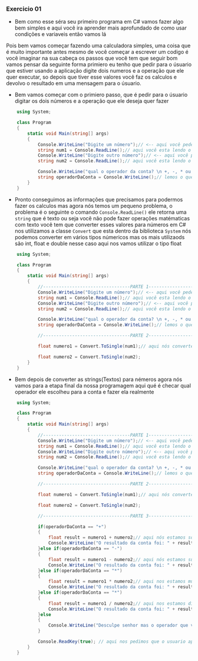 ### Exercicio 01

- Bem como esse séra seu primeiro programa em C# vamos fazer algo bem simples e aqui você ira aprender mais aprofundado de como usar condições e variaveis então vamos lá

Pois bem vamos começar fazendo uma calculadora simples, uma coisa que é muito importante antes mesmo de você começar a escrever um codigo é você imaginar na sua cabeça os passos que você tem que seguir bom vamos pensar da seguinte forma primiero eu tenho que pedir para o úsuario que estiver usando a aplicação digite dois numeros e a operação que ele quer executar, so depois que tiver esse valores você faz os calculos e devolvo o resultado em uma mensagem para o úsuario.

- Bem vamos começar com o primiero passo, que é pedir para o úsuario digitar os dois números e a operação que ele deseja quer fazer

```csharp
    using System;

    class Program
    {
        static void Main(string[] args)
        {
            Console.WriteLine("Digite um número");// <-- aqui você pede para o seu programa "imprimir" no console uma messagem
            string num1 = Console.ReadLine();// aqui você esta lendo o que o usuario digitou no console
            Console.WriteLine("Digite outro número");// <-- aqui você pede para o seu programa "imprimir" no console uma messagem
            string num2 = Console.ReadLine();// aqui você esta lendo o que o usuario digitou no console

            Console.WriteLine("qual o operador da conta? \n +, -, * ou /");// <-- aqui nesse caso nos usamos o \n para ele quebrar para a próxima lina e não ficar tudo em uma so linha
            string operadorDaConta = Console.WriteLine();// lemos o que ele escreveu no console
        }
    }
```

- Pronto conseguimos as informações que precisamos para podermos fazer os calculos mas agora nós temos um pequeno problema, o problema é o seguinte o comando `Console.ReadLine()` ele retorna uma `string` que é texto ou seja você não pode fazer operações matématicas com texto você tem que converter esses valores para números em C# nos utilizamos a classe `Convert` que esta dentro da biblioteca `System` nós podemos converter em vários tipos númericos mas os mais utilizaods são int, float e double nesse caso aqui nos vamos utilizar o tipo float

```csharp
    using System;

    class Program
    {
        static void Main(string[] args)
        {
            //---------------------------------PARTE 1-----------------------------------------------
            Console.WriteLine("Digite um número");// <-- aqui você pede para o seu programa "imprimir" no console uma messagem
            string num1 = Console.ReadLine();// aqui você esta lendo o que o usuario digitou no console
            Console.WriteLine("Digite outro número");// <-- aqui você pede para o seu programa "imprimir" no console uma messagem
            string num2 = Console.ReadLine();// aqui você esta lendo o que o usuario digitou no console

            Console.WriteLine("qual o operador da conta? \n +, -, * ou /");// <-- aqui nesse caso nos usamos o \n para ele quebrar para a próxima lina e não ficar tudo em uma so linha
            string operadorDaConta = Console.WriteLine();// lemos o que ele escreveu no console

            //---------------------------------PARTE 2-----------------------------------------------

            float numero1 = Convert.ToSingle(num1);// aqui nós convertemos a primiera string e guardamos o retorno da função na variavel local "numero1" agora é so fazer isso com a outra string

            float numero2 = Convert.ToSingle(num2);
        }
    }
```

- Bem depois de converter as strings(Textos) para némeros agora nós vamos para a etapa final da nossa programagem aqui qué é checar qual operador ele escolheu para a conta e fazer ela realmente

```csharp
    using System;

    class Program
    {
        static void Main(string[] args)
        {
            //---------------------------------PARTE 1-----------------------------------------------
            Console.WriteLine("Digite um número");// <-- aqui você pede para o seu programa "imprimir" no console uma messagem
            string num1 = Console.ReadLine();// aqui você esta lendo o que o usuario digitou no console
            Console.WriteLine("Digite outro número");// <-- aqui você pede para o seu programa "imprimir" no console uma messagem
            string num2 = Console.ReadLine();// aqui você esta lendo o que o usuario digitou no console

            Console.WriteLine("qual o operador da conta? \n +, -, * ou /");// <-- aqui nesse caso nos usamos o \n para ele quebrar para a próxima lina e não ficar tudo em uma so linha
            string operadorDaConta = Console.WriteLine();// lemos o que ele escreveu no console

            //---------------------------------PARTE 2-----------------------------------------------

            float numero1 = Convert.ToSingle(num1);// aqui nós convertemos o primiero numero e guardamos o retorno da função na variavel "numero1" agora é so fazer isso com o outro número

            float numero2 = Convert.ToSingle(num2);

            //---------------------------------PARTE 3-------------------------------------------------

            if(operadorDaConta == "+")
            {
                float result = numero1 + numero2;// aqui nós estamos somando
                Console.WriteLine("O resultado da conta foi: " + result);
            }else if(operadorDaConta == "-")
            {
                float result = numero1 - numero2;// aqui nós estamos subtraindo
                Console.WriteLine("O resultado da conta foi: " + result);
            }else if(operadorDaConta == "*")
            {
                float result = numero1 * numero2;// aqui nos estamos multiplicando
                Console.WriteLine("O resultado da conta foi: " + result);
            }else if(operadorDaConta == "*")
            {
                float result = numero1 / numero2;// aqui nos estamos dividindo
                Console.WriteLine("O resultado da conta foi: " + result);
            }else
            {
                Console.WriteLine("Desculpe senhor mas o operador que você inseriu é invalido ;-;");
            }

            Console.ReadKey(true); // aqui nos pedimos que o usuario aperte qualquer tecla para fechar a aplicação
        }
    }
```